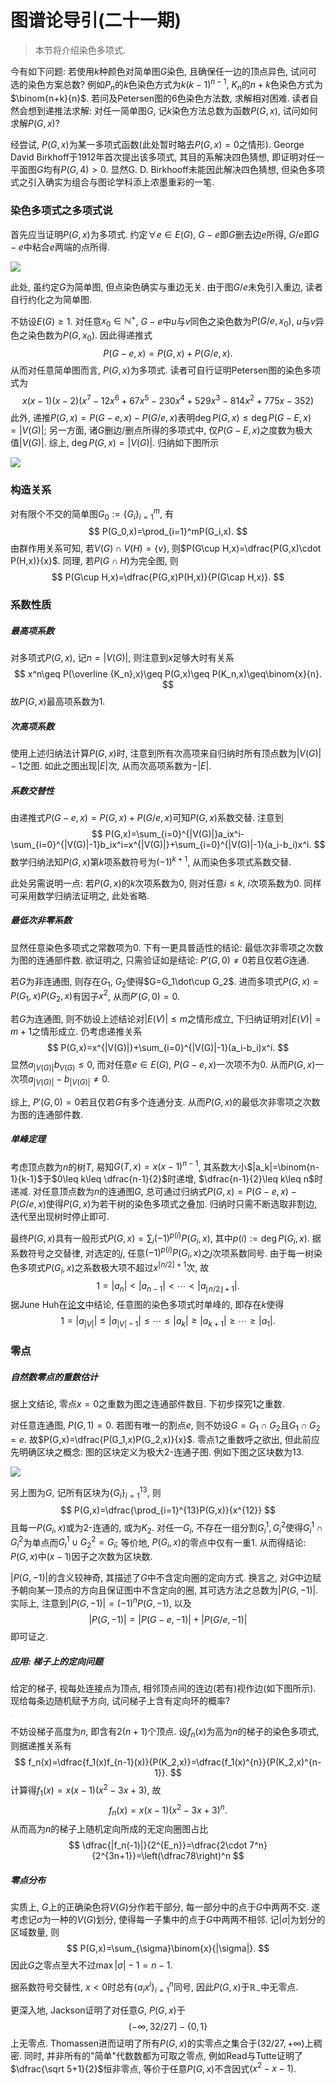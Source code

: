 # 图谱论导引(二十一期)

> 本节将介绍染色多项式.

今有如下问题: 若使用$k$种颜色对简单图$G$染色, 且确保任一边的顶点异色, 试问可选的染色方案总数? 例如$P_n$的$k$色染色方式为$k(k-1)^{n-1}$, $K_n$的$n+k$色染色方式为$\binom{n+k}{n}$. 若问及Petersen图的$6$色染色方法数, 求解相对困难. 读者自然会想到递推法求解: 对任一简单图$G$, 记$k$染色方法总数为函数$P(G,x)$, 试问如何求解$P(G,x)$?

经尝试, $P(G,x)$为某一多项式函数(此处暂时略去$P(G,x)= 0$之情形). George David Birkhoff于1912年首次提出该多项式, 其目的系解决四色猜想, 即证明对任一平面图$G$均有$P(G,4)>0$. 显然G. D. Birkhooff未能因此解决四色猜想, 但染色多项式之引入确实为组合与图论学科添上浓墨重彩的一笔. 

### 染色多项式之多项式说

首先应当证明$P(G,x)$为多项式. 约定$\forall e\in E(G)$, $G-e$即$G$删去边$e$所得, $G/e$即$G-e$中粘合$e$两端的点所得. 

![](https://files.mdnice.com/user/12571/c9e7f25e-18f0-4290-9908-ab32141ecd00.png)

此处, 虽约定$G$为简单图, 但点染色确实与重边无关. 由于图$G/e$未免引入重边, 读者自行约化之为简单图. 

不妨设$E(G)\geq 1$​. 对任意$x_0\in\mathbb N^+$​, $G-e$​中$u$​与$v$​同色之染色数为$P(G/e,x_0)$​, $u$​与$v$​异色之染色数为$P(G,x_0)$​. 因此得递推式
$$
P(G-e,x)=P(G,x)+P(G/e,x).
$$
从而对任意简单图而言, $P(G,x)$为多项式. 读者可自行证明Petersen图的染色多项式为
$$
x(x-1)(x-2)\left(x^{7}-12x^{6}+67x^{5}-230x^{4}+529x^{3}-814x^{2}+775x-352\right)
$$
此外, 递推$P(G,x)=P(G-e,x)-P(G/e,x)$表明$\deg P(G,x)\leq \deg P(G-E,x)=|V(G)|$; 另一方面, 诸$G$删边/删点所得的多项式中, 仅$P(G-E,x)$之度数为极大值$|V(G)|$. 综上, $\deg P(G,x)=|V(G)|$. 归纳如下图所示

![](https://files.mdnice.com/user/12571/1d2c19bf-7e34-4fe6-8bc3-1586774bdad2.png)

### 构造关系

对有限个不交的简单图$G_0:=\{G_i\}_{i=1}^m$, 有
$$
P(G_0,x)=\prod_{i=1}^mP(G_i,x).
$$
由群作用关系可知, 若$V(G)\cap V(H)=\{v\}$​, 则$P(G\cup H,x)=\dfrac{P(G,x)\cdot P(H,x)}{x}$​. 同理, 若$P(G\cap H)$为完全图, 则
$$
P(G\cup H,x)=\dfrac{P(G,x)P(H,x)}{P(G\cap H,x)}.
$$

### 系数性质

##### 最高项系数

对多项式$P(G,x)$, 记$n=|V(G)|$, 则注意到$x$足够大时有关系
$$
x^n\geq P(\overline {K_n},x)\geq P(G,x)\geq P(K_n,x)\geq\binom{x}{n}.
$$
故$P(G,x)$最高项系数为$1$. 

##### 次高项系数

使用上述归纳法计算$P(G,x)$时, 注意到所有次高项来自归纳时所有顶点数为$|V(G)|-1$之图. 如此之图出现$|E|$次, 从而次高项系数为$-|E|$. 

##### 系数交替性

由递推式$P(G-e,x)=P(G,x)+P(G/e,x)$可知$P(G,x)$系数交替. 注意到
$$
P(G,x)=\sum_{i=0}^{|V(G)|}a_ix^i-\sum_{i=0}^{|V(G)|-1}b_ix^i=x^{|V(G)|}+\sum_{i=0}^{|V(G)|-1}(a_i-b_i)x^i.
$$
数学归纳法知$P(G,x)$第$k$项系数符号为$(-1)^{k+1}$, 从而染色多项式系数交替. 

此处另需说明一点: 若$P(G,x)$的$k$次项系数为$0$, 则对任意$i\leq k$, $i$次项系数为$0$. 同样可采用数学归纳法证明之, 此处省略. 

##### 最低次非零系数

显然任意染色多项式之常数项为$0$. 下有一更具普适性的结论: 最低次非零项之次数为图的连通部件数. 欲证明之, 只需验证如是结论: $P'(G,0)\neq 0$若且仅若$G$连通. 

若$G$为非连通图, 则存在$G_1$, $G_2$使得$G=G_1\dot\cup G_2$. 进而多项式$P(G,x)=P(G_1,x)P(G_2,x)$有因子$x^2$, 从而$P'(G,0)=0$.

若$G$为连通图, 则不妨设上述结论对$|E(V)|\leq m$之情形成立, 下归纳证明对$|E(V)|=m+1$之情形成立. 仍考虑递推关系
$$
P(G,x)=x^{|V(G)|}+\sum_{i=0}^{|V(G)|-1}(a_i-b_i)x^i.
$$
显然$a_{|V(G)|}b_{V(G)}\leq 0$, 而对任意$e\in E(G)$, $P(G-e,x)$一次项不为$0$. 从而$P(G,x)$一次项$a_{|V(G)|}-b_{|V(G)|}\neq 0$. 

综上, $P'(G,0)=0$若且仅若$G$有多个连通分支. 从而$P(G,x)$的最低次非零项之次数为图的连通部件数. 

##### 单峰定理

考虑顶点数为$n$的树$T$, 易知$G(T,x)=x(x-1)^{n-1}$, 其系数大小$|a_k|=\binom{n-1}{k-1}$于$0\leq k\leq \dfrac{n-1}{2}$时递增, $\dfrac{n-1}{2}\leq k\leq n$时递减. 对任意顶点数为$n$的连通图$G$, 总可通过归纳式$P(G,x)=P(G-e,x)-P(G/e,x)$使得$P(G,x)$为若干树的染色多项式之叠加. 归纳时只需不断选取非割边, 迭代至出现树时停止即可. 

最终$P(G,x)$具有一般形式$P(G,x)=\sum_{i}(-1)^{p(i)}P(G_i,x)$, 其中$p(i):=\deg P(G_i,x)$. 据系数符号之交替律, 对选定的$j$, 任意$(-1)^{p(i)}P(G_i,x)$之$j$次项系数同号. 由于每一树染色多项式$P(G_i,x)$之系数极大项不超过$x^{[n/2]+1}$次, 故
$$
1=|a_n|<|a_{n-1}|< \cdots<|a_{\lfloor n/2\rfloor+1}|.
$$
据June Huh在[论文](https://web.math.princeton.edu/~huh/MilnorChromatic.pdf)中结论, 任意图的染色多项式时单峰的, 即存在$k$使得
$$
1=|a_{|V|}|\leq |a_{|V|-1}|\leq \cdots\leq |a_{k}|\geq|a_{k+1}|\geq\cdots\geq|a_1|.
$$

### 零点

##### 自然数零点的重数估计

据上文结论, 零点$x=0$之重数为图之连通部件数目. 下初步探究$1$之重数. 

对任意连通图, $P(G,1)=0$. 若图有唯一的割点$e$, 则不妨设$G=G_1\cap G_2$且$G_1\cap G_2=e$. 故$P(G,x)=\dfrac{P(G_1,x)P(G_2,x)}{x}$. 零点$1$之重数呼之欲出, 但此前应先明确区块之概念: 图的区块定义为极大$2$-连通子图. 例如下图之区块数为$13$. 

![](https://files.mdnice.com/user/12571/e3d3f79e-9ba4-4c84-bcfb-00a458f90eb1.png)

另上图为$G$, 记所有区块为$\{G_i\}_{i=1}^{13}$, 则
$$
P(G,x)=\dfrac{\prod_{i=1}^{13}P(G,x)}{x^{12}}
$$
且每一$P(G_i,x)$或为$2$-连通的, 或为$K_2$. 对任一$G_i$, 不存在一组分割$G_i^1,G_i^2$使得$G_i^1\cap G_i^2$为单点而$G^1_i\cup G_2^2=G_i$; 等价地, $P(G_i,x)$的零点中仅有一重$1$. 从而得结论: $P(G,x)$中$(x-1)$因子之次数为区块数. 

$|P(G,-1)|$的含义较神奇, 其描述了$G$中不含定向圈的定向方式. 换言之, 对$G$中边赋予朝向某一顶点的方向且保证图中不含定向的圈, 其可选方法之总数为$|P(G,-1)|$. 实际上, 注意到$|P(G,-1)|=(-1)^nP(G,-1)$, 以及
$$
|P(G,-1)|=|P(G-e,-1)|+|P(G/e,-1)|
$$
即可证之. 

##### 应用: 梯子上的定向问题

给定的梯子, 视每处连接点为顶点, 相邻顶点间的连边(若有)视作边(如下图所示). 现给每条边随机赋予方向, 试问梯子上含有定向环的概率?

<img src="https://files.mdnice.com/user/12571/282b6c54-05e7-4381-b5f2-9b9a7c90c701.png" style="zoom:10%;" />

不妨设梯子高度为$n$, 即含有$2(n+1)$个顶点. 设$f_n(x)$为高为$n$的梯子的染色多项式, 则据递推关系有
$$
f_n(x)=\dfrac{f_1(x)f_{n-1}(x)}{P(K_2,x)}=\dfrac{f_1(x)^{n}}{P(K_2,x)^{n-1}}.
$$
计算得$f_1(x)=x(x-1)(x^2-3x+3)$, 故
$$
f_n(x)=x(x-1)(x^2-3x+3)^n.
$$
从而高为$n$的梯子上随机定向所成的无定向圈图占比
$$
\dfrac{|f_n(-1)|}{2^{E_n}}=\dfrac{2\cdot 7^n}{2^{3n+1}}=\left(\dfrac78\right)^n
$$

##### 零点分布

实质上, $G$上的正确染色将$V(G)$分作若干部分, 每一部分中的点于$G$中两两不交. 遂考虑记$\sigma$为一种的$V(G)$划分, 使得每一子集中的点于$G$中两两不相邻. 记$|\sigma|$为划分的区域数量, 则
$$
P(G,x)=\sum_{\sigma}\binom{x}{|\sigma|}.
$$
因此$G$之零点至大不过$\max|\sigma|-1= n-1$. 

据系数符号交替性, $x<0$时总有$\{a_ix^i\}_{i=1}^n$同号, 因此$P(G,x)$于$\mathbb R_-$中无零点. 

更深入地, Jackson证明了对任意$G$, $P(G,x)$于
$$
(-\infty,32/27]-\{0,1\}
$$
上无零点. Thomassen进而证明了所有$P(G,x)$的实零点之集合于$(32/27,+\infty)$上稠密. 同时, 并非所有的"简单"代数数都为可取之零点, 例如Read与Tutte证明了$\dfrac{\sqrt 5+1}{2}$恒非零点, 等价于任意$P(G,x)$不含因式$(x^2-x-1)$.

